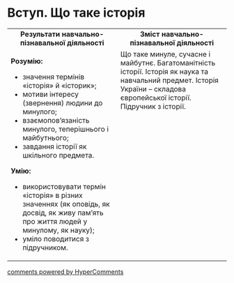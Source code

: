 <div id="hypercomments_widget" class="js-hypercomments-widget invisible"></div>

# Вступ. Що таке історія

<table>
  <tr>
    <td width="50%" align="center"><b>Результати навчально-пізнавальної діяльності</b></td>  
    <td width="50%" align="center"><b>Зміст навчально-пізнавальної діяльності</b></td>
  </tr>
  <tr>
    <td width="50%" style="vertical-align:top !important;">
<p><strong>Розумію:</strong></p>
<ul>
<li>значення термінів &laquo;історія&raquo; й &laquo;історик&raquo;;</li>
<li>мотиви інтересу (звернення) людини до минулого;</li>
<li>взаємопов&rsquo;язаність минулого, теперішнього і майбутнього;</li>
<li>завдання історії як шкільного предмета.</li>
</ul>
<p><strong>У</strong><strong>мію:</strong></p>
<ul>
<li>використовувати термін &laquo;історія&raquo; в різних значеннях (як оповідь, як досвід, як живу пам&rsquo;ять про життя людей у минулому, як науку);</li>
<li>уміло поводитися з підручником.</li>
</ul>
</td>
    <td width="50%" style="vertical-align:top !important;">
Що таке минуле, сучасне і майбутнє. Багатоманітність історії. Історія як наука та навчальний предмет. Історія України – складова європейської історії. Підручник з історії.
</td>
</table>

<div class="js-hypercomments-container">
<a href="http://hypercomments.com" class="hc-link" title="comments widget">comments powered by HyperComments</a>
</div>